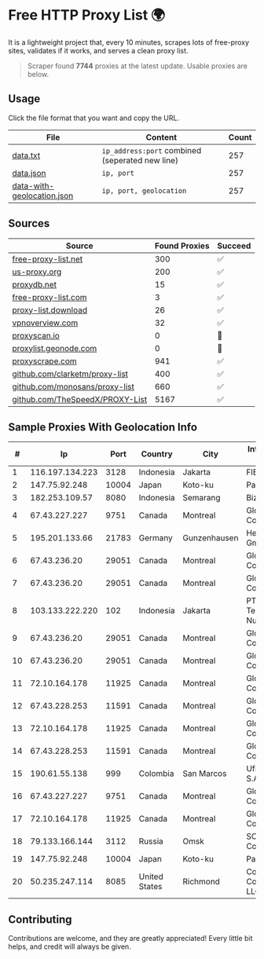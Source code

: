 
# Free HTTP Proxy List 🌍

It is a lightweight project that, every 10 minutes, scrapes lots of free-proxy sites, validates if it works, and serves a clean proxy list.


> Scraper found **7744** proxies at the latest update. Usable proxies are below.

## Usage

Click the file format that you want and copy the URL.


|File|Content|Count|
|----|-------|-----|
|[data.txt](https://raw.githubusercontent.com/themiralay/Proxy-List-World/master/data.txt)|`ip_address:port` combined (seperated new line)|257|
|[data.json](https://raw.githubusercontent.com/themiralay/Proxy-List-World/master/data.json)|`ip, port`|257|
|[data-with-geolocation.json](https://raw.githubusercontent.com/themiralay/Proxy-List-World/master/data-with-geolocation.json)|`ip, port, geolocation`|257|

## Sources

|Source|Found Proxies|Succeed|
|------|-------------|-------|
|[free-proxy-list.net](https://free-proxy-list.net)|300|✅|
|[us-proxy.org](https://www.us-proxy.org)|200|✅|
|[proxydb.net](http://proxydb.net)|15|✅|
|[free-proxy-list.com](https://free-proxy-list.com/?page=&port=&type%5B%5D=http&type%5B%5D=https&up_time=0&search=Search)|3|✅|
|[proxy-list.download](https://www.proxy-list.download/HTTP)|26|✅|
|[vpnoverview.com](https://vpnoverview.com/privacy/anonymous-browsing/free-proxy-servers)|32|✅|
|[proxyscan.io](https://www.proxyscan.io)|0|🚫|
|[proxylist.geonode.com](https://proxylist.geonode.com/api/proxy-list?limit=300&page=1&sort_by=lastChecked&sort_type=desc&protocols=http,https)|0|🚫|
|[proxyscrape.com](https://api.proxyscrape.com/v2/?request=displayproxies&protocol=http&timeout=10000&country=all&ssl=all&anonymity=all)|941|✅|
|[github.com/clarketm/proxy-list](https://raw.githubusercontent.com/clarketm/proxy-list/master/proxy-list-raw.txt)|400|✅|
|[github.com/monosans/proxy-list](https://raw.githubusercontent.com/monosans/proxy-list/main/proxies/http.txt)|660|✅|
|[github.com/TheSpeedX/PROXY-List](https://raw.githubusercontent.com/TheSpeedX/PROXY-List/master/http.txt)|5167|✅|


## Sample Proxies With Geolocation Info

|#|Ip|Port|Country|City|Internet Service Provider|
|-|--|----|-------|----|-------------------------|
|1|116.197.134.223|3128|Indonesia|Jakarta|FIBERNET|
|2|147.75.92.248|10004|Japan|Koto-ku|Packet Host, Inc.|
|3|182.253.109.57|8080|Indonesia|Semarang|Biznet Metronet|
|4|67.43.227.227|9751|Canada|Montreal|GloboTech Communications|
|5|195.201.133.66|21783|Germany|Gunzenhausen|Hetzner Online GmbH|
|6|67.43.236.20|29051|Canada|Montreal|GloboTech Communications|
|7|67.43.236.20|29051|Canada|Montreal|GloboTech Communications|
|8|103.133.222.220|102|Indonesia|Jakarta|PT Cloud Teknologi Nusantara|
|9|67.43.236.20|29051|Canada|Montreal|GloboTech Communications|
|10|67.43.236.20|29051|Canada|Montreal|GloboTech Communications|
|11|72.10.164.178|11925|Canada|Montreal|GloboTech Communications|
|12|67.43.228.253|11591|Canada|Montreal|GloboTech Communications|
|13|72.10.164.178|11925|Canada|Montreal|GloboTech Communications|
|14|67.43.228.253|11591|Canada|Montreal|GloboTech Communications|
|15|190.61.55.138|999|Colombia|San Marcos|Ufinet Panama S.A.|
|16|67.43.227.227|9751|Canada|Montreal|GloboTech Communications|
|17|72.10.164.178|11925|Canada|Montreal|GloboTech Communications|
|18|79.133.166.144|3112|Russia|Omsk|SOT LINE Limited Company|
|19|147.75.92.248|10004|Japan|Koto-ku|Packet Host, Inc.|
|20|50.235.247.114|8085|United States|Richmond|Comcast Cable Communications, LLC|



## Contributing

Contributions are welcome, and they are greatly appreciated! Every
little bit helps, and credit will always be given.

